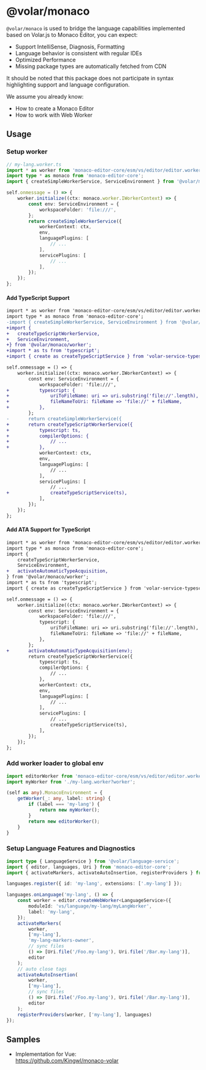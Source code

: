 # @volar/monaco

`@volar/monaco` is used to bridge the language capabilities implemented based on Volar.js to Monaco Editor, you can expect:

- Support IntelliSense, Diagnosis, Formatting
- Language behavior is consistent with regular IDEs
- Optimized Performance
- Missing package types are automatically fetched from CDN

It should be noted that this package does not participate in syntax highlighting support and language configuration.

We assume you already know:

- How to create a Monaco Editor
- How to work with Web Worker

## Usage

### Setup worker

```ts
// my-lang.worker.ts
import * as worker from 'monaco-editor-core/esm/vs/editor/editor.worker';
import type * as monaco from 'monaco-editor-core';
import { createSimpleWorkerService, ServiceEnvironment } from '@volar/monaco/worker';

self.onmessage = () => {
	worker.initialize((ctx: monaco.worker.IWorkerContext) => {
		const env: ServiceEnvironment = {
			workspaceFolder: 'file:///',
		};
		return createSimpleWorkerService({
			workerContext: ctx,
			env,
			languagePlugins: [
				// ...
			],
			servicePlugins: [
				// ...
			],
		});
	});
};
```

#### Add TypeScript Support

```diff
import * as worker from 'monaco-editor-core/esm/vs/editor/editor.worker';
import type * as monaco from 'monaco-editor-core';
-import { createSimpleWorkerService, ServiceEnvironment } from '@volar/monaco/worker';
+import {
+	createTypeScriptWorkerService,
+	ServiceEnvironment,
+} from '@volar/monaco/worker';
+import * as ts from 'typescript';
+import { create as createTypeScriptService } from 'volar-service-typescript';

self.onmessage = () => {
	worker.initialize((ctx: monaco.worker.IWorkerContext) => {
		const env: ServiceEnvironment = {
			workspaceFolder: 'file:///',
+			typescript: {
+				uriToFileName: uri => uri.substring('file://'.length),
+				fileNameToUri: fileName => 'file://' + fileName,
+			},
		};
-		return createSimpleWorkerService({
+		return createTypeScriptWorkerService({
+			typescript: ts,
+			compilerOptions: {
+				// ...
+			},
			workerContext: ctx,
			env,
			languagePlugins: [
				// ...
			],
			servicePlugins: [
				// ...
+				createTypeScriptService(ts),
			],
		});
	});
};
```

#### Add ATA Support for TypeScript

```diff
import * as worker from 'monaco-editor-core/esm/vs/editor/editor.worker';
import type * as monaco from 'monaco-editor-core';
import {
	createTypeScriptWorkerService,
	ServiceEnvironment,
+	activateAutomaticTypeAcquisition,
} from '@volar/monaco/worker';
import * as ts from 'typescript';
import { create as createTypeScriptService } from 'volar-service-typescript';

self.onmessage = () => {
	worker.initialize((ctx: monaco.worker.IWorkerContext) => {
		const env: ServiceEnvironment = {
			workspaceFolder: 'file:///',
			typescript: {
				uriToFileName: uri => uri.substring('file://'.length),
				fileNameToUri: fileName => 'file://' + fileName,
			},
		};
+		activateAutomaticTypeAcquisition(env);
		return createTypeScriptWorkerService({
			typescript: ts,
			compilerOptions: {
				// ...
			},
			workerContext: ctx,
			env,
			languagePlugins: [
				// ...
			],
			servicePlugins: [
				// ...
				createTypeScriptService(ts),
			],
		});
	});
};
```

### Add worker loader to global env

```ts
import editorWorker from 'monaco-editor-core/esm/vs/editor/editor.worker?worker';
import myWorker from './my-lang.worker?worker';

(self as any).MonacoEnvironment = {
	getWorker(_: any, label: string) {
		if (label === 'my-lang') {
			return new myWorker();
		}
		return new editorWorker();
	}
}
```

### Setup Language Features and Diagnostics

```ts
import type { LanguageService } from '@volar/language-service';
import { editor, languages, Uri } from 'monaco-editor-core';
import { activateMarkers, activateAutoInsertion, registerProviders } from '@volar/monaco';

languages.register({ id: 'my-lang', extensions: ['.my-lang'] });

languages.onLanguage('my-lang', () => {
	const worker = editor.createWebWorker<LanguageService>({
		moduleId: 'vs/language/my-lang/myLangWorker',
		label: 'my-lang',
	});
	activateMarkers(
		worker,
		['my-lang'],
		'my-lang-markers-owner',
		// sync files
		() => [Uri.file('/Foo.my-lang'), Uri.file('/Bar.my-lang')],
		editor
	);
	// auto close tags
	activateAutoInsertion(
		worker,
		['my-lang'],
		// sync files
		() => [Uri.file('/Foo.my-lang'), Uri.file('/Bar.my-lang')],
		editor
	);
	registerProviders(worker, ['my-lang'], languages)
});
```


## Samples

- Implementation for Vue:\
  https://github.com/Kingwl/monaco-volar
